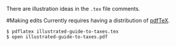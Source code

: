 There are illustration ideas in the `.tex` file comments.

#Making edits
Currently requires having a distribution of [pdfTeX](http://www.tug.org/applications/pdftex/).

```
$ pdflatex illustrated-guide-to-taxes.tex
$ open illustrated-guide-to-taxes.pdf
```
